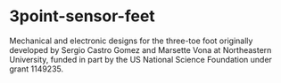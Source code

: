 # 3point-sensor-feet

Mechanical and electronic designs for the
three-toe foot originally developed by Sergio Castro Gomez and
Marsette Vona at Northeastern University, funded in part by the US
National Science Foundation under grant 1149235.
